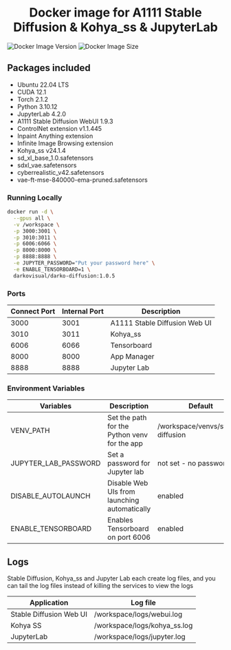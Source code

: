 <div align="center">

# Docker image for A1111 Stable Diffusion & Kohya_ss & JupyterLab
</div>

![Docker Image Version](https://img.shields.io/docker/v/darkovisual/darko-diffusion?sort=semver&arch=amd64&style=flat&logo=docker&logoColor=white&logoSize=auto&labelColor=blue&color=black)
![Docker Image Size](https://img.shields.io/docker/image-size/darkovisual/darko-diffusion?sort=semver&arch=amd64&style=flat&logo=docker&logoColor=white&logoSize=auto&labelColor=blue&color=black)

## Packages included

* Ubuntu 22.04 LTS
* CUDA 12.1
* Torch 2.1.2
* Python 3.10.12
* JupyterLab 4.2.0
* A1111 Stable Diffusion WebUI 1.9.3
* ControlNet extension v1.1.445
* Inpaint Anything extension
* Infinite Image Browsing extension
* Kohya_ss v24.1.4
* sd_xl_base_1.0.safetensors
* sdxl_vae.safetensors
* cyberrealistic_v42.safetensors
* vae-ft-mse-840000-ema-pruned.safetensors

### Running Locally

```bash
docker run -d \
  --gpus all \
  -v /workspace \
  -p 3000:3001 \
  -p 3010:3011 \
  -p 6006:6066 \
  -p 8000:8000 \
  -p 8888:8888 \
  -e JUPYTER_PASSWORD="Put your password here" \
  -e ENABLE_TENSORBOARD=1 \
  darkovisual/darko-diffusion:1.0.5
```


### Ports

| Connect Port | Internal Port | Description                   |
|--------------|---------------|-------------------------------|
| 3000         | 3001          | A1111 Stable Diffusion Web UI |
| 3010         | 3011          | Kohya_ss                      |
| 6006         | 6066          | Tensorboard                   |
| 8000         | 8000          | App Manager                   |
| 8888         | 8888          | Jupyter Lab                   |

### Environment Variables

| Variables            | Description                                  | Default                                 |
|----------------------|----------------------------------------------|-----------------------------------------|
| VENV_PATH            | Set the path for the Python venv for the app | /workspace/venvs/stable-diffusion |
| JUPYTER_LAB_PASSWORD | Set a password for Jupyter lab               | not set - no password                   |
| DISABLE_AUTOLAUNCH   | Disable Web UIs from launching automatically | enabled                                 |
| ENABLE_TENSORBOARD   | Enables Tensorboard on port 6006             | enabled                                 |

## Logs

Stable Diffusion, Kohya_ss and Jupyter Lab each create log
files, and you can tail the log files instead of killing
the services to view the logs

| Application             | Log file                     |
|-------------------------|------------------------------|
| Stable Diffusion Web UI | /workspace/logs/webui.log    |
| Kohya SS                | /workspace/logs/kohya_ss.log |
| JupyterLab              | /workspace/logs/jupyter.log  |

